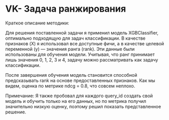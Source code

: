 # VK- Задача ранжирования

Краткое описание методики:

Для решения поставленной задачи я применил модель XGBClassifier, оптимально подходящую для задач классификации. В качестве признаков (X) я использовал все доступные фичи, а в качестве целевой переменной (y) — значения ранга (rank). Эти данные были использованы для обучения модели. Учитывая, что ранг принимает лишь значения 0, 1, 2, 3 и 4, задачу можно рассматривать как задачу классификации.

После завершения обучения модель становится способной предсказывать rank на основе предоставленных признаков. Как мы видем, оценка по метрике ndcg = 0.8, что совсем неплохо.

Примечание: Я также пробовал для каждого query_id создать свой модель и обучить только на его данных, но по метрика получил значительно низкую оценку, поэтому решил показать представленное решение.
